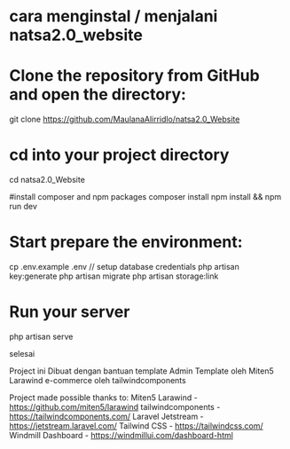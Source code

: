 # cara menginstal / menjalani natsa2.0_website
# Clone the repository from GitHub and open the directory:
git clone https://github.com/MaulanaAlirridlo/natsa2.0_Website

# cd into your project directory
cd natsa2.0_Website

#install composer and npm packages
composer install
npm install && npm run dev

# Start prepare the environment:
cp .env.example .env // setup database credentials
php artisan key:generate
php artisan migrate
php artisan storage:link

# Run your server
php artisan serve

selesai

Project ini Dibuat dengan bantuan template
Admin Template oleh Miten5 Larawind
e-commerce oleh tailwindcomponents

Project made possible thanks to:
Miten5 Larawind - https://github.com/miten5/larawind
tailwindcomponents - https://tailwindcomponents.com/
Laravel Jetstream - https://jetstream.laravel.com/
Tailwind CSS - https://tailwindcss.com/
Windmill Dashboard - https://windmillui.com/dashboard-html